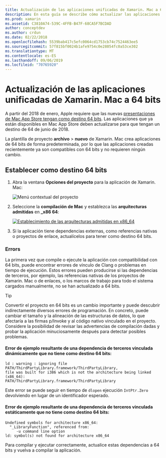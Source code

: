 ```yaml
---
title: Actualización de las aplicaciones unificadas de Xamarin. Mac a 64 bits
description: En esta guía se describe cómo actualizar las aplicaciones de Xamarin. Mac para tener como destino 64 bits. También proporciona ejemplos de los tipos de errores que se pueden encontrar al realizar este cambio.
ms.prod: xamarin
ms.assetid: C3810A74-539C-4FFB-B47F-68CA5F7BCDAD
author: conceptdev
ms.author: crdun
ms.date: 02/22/2018
ms.openlocfilehash: 5539bab417c5efc0064cd1753cb74c7524463ee5
ms.sourcegitcommit: 57f815bf0024b1afe9754c0e28054fc0a53ce302
ms.translationtype: MT
ms.contentlocale: es-ES
ms.lasthandoff: 09/06/2019
ms.locfileid: "70765920"
---
```

# <a name="updating-xamarinmac-unified-applications-to-64-bit"></a>Actualización de las aplicaciones unificadas de Xamarin. Mac a 64 bits

A partir del 2018 de enero, Apple requiere que las nuevas [presentaciones de Mac App Store tengan como destino 64 bits](https://developer.apple.com/news/?id=06282017a). Las aplicaciones que ya están disponibles en Mac App Store deben actualizarse para que tengan un destino de 64 de junio de 2018.

La plantilla de proyecto **archivo** > **nuevo** de Xamarin. Mac crea aplicaciones de 64 bits de forma predeterminada, por lo que las aplicaciones creadas recientemente ya son compatibles con 64 bits y no requieren ningún cambio.

## <a name="targeting-64-bit"></a>Establecer como destino 64 bits

1. Abra la ventana **Opciones del proyecto** para la aplicación de Xamarin. Mac:

   ![Menú contextual del proyecto](mac-64-bit-images/1-contextual_menu-vsmac.png "Menú contextual del proyecto")

2. Seleccione la **compilación de Mac** y establezca las **arquitecturas admitidas** en **\_x86 64**:

   [![Establecimiento de las arquitecturas admitidas en x86_64](mac-64-bit-images/2-project_options-vsmac.png "Establecimiento de las arquitecturas admitidas en x86_64")](mac-64-bit-images/2-project_options-vsmac-large.png#lightbox)

3. Si la aplicación tiene dependencias externas, como referencias nativas o proyectos de enlace, actualícelos para tener como destino 64 bits.

### <a name="errors"></a>Errors

La primera vez que compile o ejecute la aplicación con compatibilidad con 64 bits, puede encontrar errores de vínculo de Clang o problemas en tiempo de ejecución. Estos errores pueden producirse si las dependencias de terceros, por ejemplo, las referencias nativas de los proyectos de Xamarin. Mac o de enlaces, o los marcos de trabajo para todo el sistema cargados manualmente, no se han actualizado a 64 bits.

> [!TIP]
> Convertir el proyecto en 64 bits es un cambio importante y puede descubrir indirectamente diversos errores de programación. En concreto, puede cambiar el tamaño y la alineación de las estructuras de datos, lo que afectaría a las firmas p/Invoke y al código nativo vinculado en el proyecto. Considere la posibilidad de revisar las advertencias de compilación dadas y probar la aplicación minuciosamente después para detectar posibles problemas.

#### <a name="example-error-resulting-from-a-dynamically-linked-third-party-dependency-that-does-not-target-64-bit"></a>Error de ejemplo resultante de una dependencia de terceros vinculada dinámicamente que no tiene como destino 64 bits:

```console
ld : warning : ignoring file PATH/ThirdPartyLibrary.framework/ThirdPartyLibrary, 
file was built for i386 which is not the architecture being linked (x86_64): 
PATH/ThirdPartyLibrary.framework/ThirdPartyLibrary 
```

Este error se puede seguir en tiempo de `dlopen` ejecución `IntPtr.Zero` devolviendo en lugar de un identificador esperado.

#### <a name="example-error-resulting-from-a-statically-linked-third-party-dependency-that-does-not-target-64-bit"></a>Error de ejemplo resultante de una dependencia de terceros vinculada estáticamente que no tiene como destino 64 bits:

```console
Undefined symbols for architecture x86_64:
  "_LibraryFunction", referenced from:
     -u command line option
ld: symbol(s) not found for architecture x86_64 
```

Para compilar y ejecutar correctamente, actualice estas dependencias a 64 bits y vuelva a compilar la aplicación.
